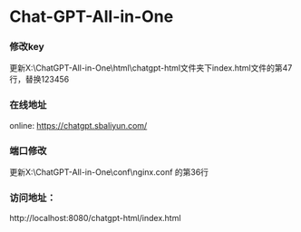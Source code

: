 # Chat-GPT-All-in-One



### 修改key

更新X:\ChatGPT-All-in-One\html\chatgpt-html文件夹下index.html文件的第47行，替换123456

### 在线地址

online: https://chatgpt.sbaliyun.com/



### 端口修改

更新X:\ChatGPT-All-in-One\conf\nginx.conf 的第36行



### 访问地址：

http://localhost:8080/chatgpt-html/index.html

